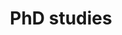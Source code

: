 ---
layout: default
title: PhD studies
institute: MPI MiS Leipzig
time: July 2019 - July 2022
year: 2019
hasthesis: true
thesis: Multilinear optimization in low-rank models
haslink: true
link: https://nbn-resolving.org/urn:nbn:de:bsz:15-qucosa2-832218
advisor: André Uschmajew
---
